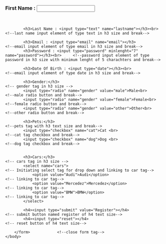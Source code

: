<!DOCTYPE html>
<html>
	<head>
		<title> Registration form </title>
	</head>
	<body>
		<form method="POST">                                                 <!--initializing form tag-->
            <h3>First Name : <input type="text" name="firstname"></h3><br>   <!--first name input element of type text in h3 size and break-->

            <h3>Last Name : <input type="text" name="lastname"></h3><br>     <!--last name input element of type text in h3 size and break-->

            <h3>Email : <input type="email" name="email"></h3>               <!--email input element of type email in h3 size and break-->
            <h3>Password : <input type="password" minlenght="7" name="password"></h3><br>     <!--password input element of type password in h3 size with minimum lenght of 5 charachters and break-->

            <h3>Date Of Birth : <input type="date"></h3><br>                 <!--email input element of type date in h3 size and break-->

            <h3>Gender:</h3>                                                 <!-- gender tag in h3 size -->
            <input type="radio" name="gender" value="male">Male<br>          <!--male radio button and break-->
            <input type="radio" name="gender" value="female">Female<br>      <!--female radio button and break-->
            <input type="radio" name="gender" value="other">Other<br>        <!--other radio button and break-->

            <h3>Pets:</h3>                                                   <!--pets tag with h3 text size and break-->
            <input type="checkbox" name="cat">Cat <br>                       <!--cat tag checkbox and break-->
            <input type="checkbox" name="dog">Dog <br>                       <!--dog tag checkbox and break-->


            <h3>Cars:</h3>                                                   <!-- cars tag in h3 size -->
            <select name="cars">                                             <!-- Initiating select tag for drop down and linking to car tag-->
                <option value="Audi">Audi</option>                           <!-- linking to car tag-->
                <option value="Mercedez">Mercedez</option>                   <!-- linking to car tag-->
                <option value="BMW">BMW</option>                             <!-- linking to car tag-->
            </select>
            
            <h4><input type="submit" value="Register"></h4>                  <!-- submit button named register of h4 text size-->
            <h4><input type="reset"></h4>                                    <!-- reset button of h4 text size-->

		</form>            <!--close form tag-->
	</body>
</html>
